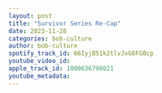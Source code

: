 ```yaml
---
layout: post
title: "Survivor Series Re-Cap"
date: 2023-11-28
categories: bob-culture
author: bob-culture
spotify_track_id: 66IyjB51k2tlvJxG6FG0cp
youtube_video_id: 
apple_track_id: 1000636798021
youtube_metadata: 
---
```

